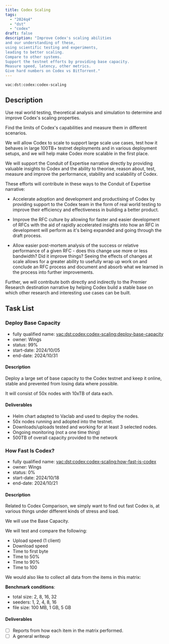 ```yaml
---
title: Codex Scaling
tags:
  - "2024q4"
  - "dst"
  - "codex"
draft: false
description: "Improve Codex's scaling abilities
and our understanding of these,
using scientific testing and experiments,
leading to better scaling.
Compare to other systems.
Support the testnet efforts by providing base capacity.
Measure speed, latency, other metrics.
Give hard numbers on Codex vs BitTorrent."
---
```


`vac:dst:codex:codex-scaling`

## Description
Use real world testing, theoretical analysis and simulation
to determine and improve Codex's scaling properties.

Find the limits of Codex's capabilities and measure them in different scenarios.

We will allow Codex to scale to support large scale use cases,
test how it behaves in large 100TB+ testnet deployments
and in various deployment setups,
and we will help make Codex more scalable in the first place.

We will support the Conduit of Expertise narrative directly
by providing valuable insights to Codex
and the ability to theorise, reason about,
test, measure and improve
the performance, stability and scalability of Codex.

These efforts will contribute in these ways to the Conduit of Expertise narrative:

* Accelerate adoption and development and productising of Codex
  by providing support to the Codex team
  in the form of real world testing
  to improve their efficiency and effectiveness
  in building a better product.

* Improve the RFC culture
  by allowing for faster and easier development of RFCs
  with the aid of rapidly accelerated insights
  into how an RFC in development will perform
  as it's being expanded and going through the draft process.

* Allow easier post-mortem analysis
  of the success or relative performance of a given RFC -
  does this change use more or less bandwidth?
  Did it improve things?
  Seeing the effects of changes at scale
  allows for a greater ability to usefully wrap up work on
  and conclude an RFC process
  and document and absorb what we learned
  in the process into further improvements.

Further, we will contribute both directly and indirectly
to the Premier Research destination narrative
by helping Codex build a stable base
on which other research and interesting use cases can be built.


## Task List

### Deploy Base Capacity

* fully qualified name: <vac:dst:codex:codex-scaling:deploy-base-capacity>
* owner: Wings
* status: 99%
* start-date: 2024/10/05
* end-date: 2024/10/31

#### Description

Deploy a large set of base capacity to the Codex testnet and keep it online, stable and prevented from losing data where possible.

It will consist of 50x nodes with 10xTB of data each.

#### Deliverables

* Helm chart adapted to Vaclab and used to deploy the nodes.
* 50x nodes running and adopted into the testnet.
* Downloads/uploads tested and working for at least 3 selected nodes.
* Ongoing monitoring (not a one time thing)
* 500TB of overall capacity provided to the network

### How Fast Is Codex?

* fully qualified name: <vac:dst:codex:codex-scaling:how-fast-is-codex>
* owner: Wings
* status: 0%
* start-date: 2024/10/18
* end-date: 2024/10/21

#### Description

Related to Codex Comparison, 
we simply want to find out fast Codex is, at various things 
under different kinds of stress and load.

We will use the Base Capacity.

We will test and compare the following:

* Upload speed (1 client)
* Download speed
* Time to first byte
* Time to 50%
* Time to 90%
* Time to 100

We would also like to collect all data from the items in this matrix:

**Benchmark conditions**:
  * total size: 2, 8, 16, 32
  * seeders: 1, 2, 4, 8, 16
  * file size: 
      100
     MB, 
      1
     GB, 
      5
     GB

#### Deliverables

- [ ] Reports from how each item in the matrix performed.
- [ ] A general writeup